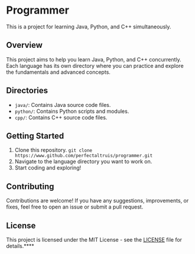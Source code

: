 # Programmer

This is a project for learning Java, Python, and C++ simultaneously.

## Overview

This project aims to help you learn Java, Python, and C++ concurrently. Each language has its own directory where you can practice and explore the fundamentals and advanced concepts.

## Directories

- `java/`: Contains Java source code files.
- `python/`: Contains Python scripts and modules.
- `cpp/`: Contains C++ source code files.

## Getting Started

1. Clone this repository. `git clone https://www.github.com/perfectaltruis/programmer.git`
2. Navigate to the language directory you want to work on.
3. Start coding and exploring!

## Contributing

Contributions are welcome! If you have any suggestions, improvements, or fixes, feel free to open an issue or submit a pull request.

## License

This project is licensed under the MIT License - see the [LICENSE](LICENSE) file for details.****
